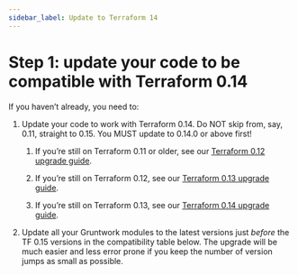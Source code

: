 ```yaml
---
sidebar_label: Update to Terraform 14
---
```


# Step 1: update your code to be compatible with Terraform 0.14

If you haven’t already, you need to:

1.  Update your code to work with Terraform 0.14. Do NOT skip from, say, 0.11, straight to 0.15. You MUST update to
    0.14.0 or above first!

    1.  If you’re still on Terraform 0.11 or older, see our
        [Terraform 0.12 upgrade guide](../../terraform-12).

    2.  If you’re still on Terraform 0.12, see our
        [Terraform 0.13 upgrade guide](../../terraform-13).

    3.  If you’re still on Terraform 0.13, see our
        [Terraform 0.14 upgrade guide](../../terraform-14).

2.  Update all your Gruntwork modules to the latest versions just _before_ the TF 0.15 versions in the compatibility
    table below. The upgrade will be much easier and less error prone if you keep the number of version jumps as small
    as possible.


<!-- ##DOCS-SOURCER-START
{"sourcePlugin":"Local File Copier","hash":"a9b2f859859d10ee40520a67c4f6853d"}
##DOCS-SOURCER-END -->
